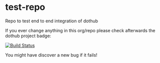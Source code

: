 # test-repo
Repo to test end to end integration of dothub

If you ever change anything in this org/repo please check afterwards the dothub project badge:

[![Build Status](https://travis-ci.org/Mariocj89/dothub.svg?branch=master)](https://travis-ci.org/Mariocj89/dothub)

You might have discover a new bug if it fails!
